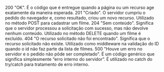 200 "OK". É o código que é entregue quando a página ou um recurso age exatamente da maneira esperada.
201 "Criado". O servidor cumpriu o pedido do navegador e, como resultado, criou um novo recurso. Utilizado no método POST para cadastrar um filme.
204 "Sem conteúdo". Significa que o servidor processou a solicitação com sucesso, mas não devolve nenhum conteúdo. Utilizado no método DELETE quando um filme é excluído.
404 "O recurso solicitado não foi encontrado". Significa que o recurso solicitado não existe. Utilizado como middleware na validação do ID quando o id não faz parte da lista de filmes.
500 "Houve um erro no servidor e o pedido não pôde ser completado". É um código genérico que significa simplesmente “erro interno do servidor”. É utilizado no catch do try/catch para tratamento de erro interno.